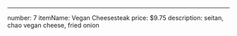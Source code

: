 ---
number: 7
itemName: Vegan Cheesesteak
price: $9.75
description: seitan, chao vegan cheese, fried onion